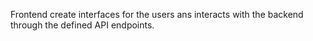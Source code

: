 Frontend create interfaces for the users ans interacts with the backend through the defined API endpoints.
